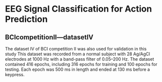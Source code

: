 
# EEG Signal Classification for Action Prediction
## BCIcompetitionII—datasetIV
The dataset IV of BCI competition II was also used for validation in this study
This dataset was recorded from a normal subject with 28 Ag/AgCl electrodes at 1000 Hz with a band-pass filter of 0.05–200 Hz.
The dataset contained 416 epochs, including 316 epochs for training and 100 epochs for testing.
Each epoch was 500 ms in length and ended at 130 ms before a keypress.
